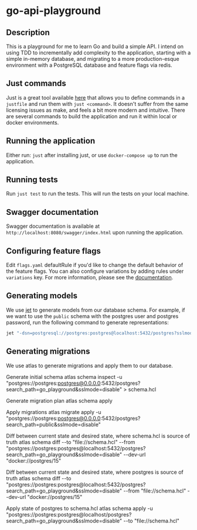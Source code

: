 # go-api-playground

## Description

This is a playground for me to learn Go and build a simple API.
I intend on using TDD to incrementally add complexity to the application,
starting with a simple in-memory database, and migrating to a more
production-esque environment with a PostgreSQL database and feature
flags via redis.

## Just commands
Just is a great tool available [here](https://github.com/casey/just) that
allows you to define commands in a `justfile` and run them with `just <command>`.
It doesn't suffer from the same licensing issues as make, and feels a bit more modern
and intuitive. There are several commands to build the application and run it
within local or docker environments.

## Running the application
Either run: `just` after installing just, or use `docker-compose up` to run the application.

## Running tests
Run `just test` to run the tests. This will run the tests on your local machine.

## Swagger documentation
Swagger documentation is available at `http://localhost:8080/swagger/index.html` upon
running the application.

## Configuring feature flags

Edit `flags.yaml` defaultRule if you'd like to change the default behavior of the feature flags.
You can also configure variations by adding rules under `variations` key. For more information,
please see the [documentation](https://gofeatureflag.org/docs/configure_flag/flag_format).

## Generating models

We use [jet](https://github.com/go-jet/jet/v2) to generate models from our database schema.
For example, if we want to use the `public` schema with the postgres user
and postgres password, run the following command to generate representations:
    
```bash
jet "-dsn=postgresql://postgres:postgres@localhost:5432/postgres?sslmode=disable" -path=./gen --schema=public
```

## Generating migrations
We use atlas to generate migrations and apply them to our database.

Generate initial schema
atlas schema inspect -u "postgres://postgres:postgres@0.0.0.0:5432/postgres?search_path=go_playground&sslmode=disable" > schema.hcl

Generate migration plan
atlas schema apply

Apply migrations
atlas migrate apply -u "postgres://postgres:postgres@0.0.0.0:5432/postgres?search_path=public&sslmode=disable"

Diff between current state and desired state, where schema.hcl is source of truth
atlas schema diff --to "file://schema.hcl" --from "postgres://postgres:postgres@localhost:5432/postgres?search_path=go_playground&sslmode=disable" --dev-url "docker://postgres/15"

Diff between current state and desired state, where postgres is source of truth
atlas schema diff --to "postgres://postgres:postgres@localhost:5432/postgres?search_path=go_playground&sslmode=disable" --from "file://schema.hcl" --dev-url "docker://postgres/15"

Apply state of postgres to schema.hcl
atlas schema apply -u "postgres://postgres:postgres@localhost/postgres?search_path=go_playground&sslmode=disable" --to "file://schema.hcl"

